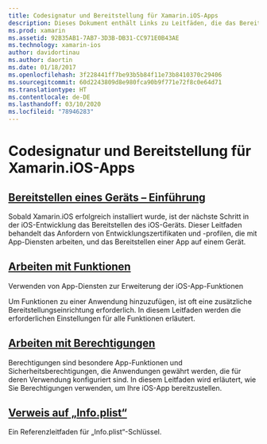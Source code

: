 ```yaml
---
title: Codesignatur und Bereitstellung für Xamarin.iOS-Apps
description: Dieses Dokument enthält Links zu Leitfäden, die das Bereitstellen von Geräten, das Arbeiten mit Funktionen und Berechtigungen sowie die Datei „Info.plist“ beschreiben.
ms.prod: xamarin
ms.assetid: 92B35AB1-7AB7-3D3B-DB31-CC971E0B43AE
ms.technology: xamarin-ios
author: davidortinau
ms.author: daortin
ms.date: 01/18/2017
ms.openlocfilehash: 3f228441ff7be93b5b84f11e73b8410370c29406
ms.sourcegitcommit: 60d2243809d8e980fca90b9f771e72f8c0e64d71
ms.translationtype: HT
ms.contentlocale: de-DE
ms.lasthandoff: 03/10/2020
ms.locfileid: "78946283"
---
```

# <a name="code-signing-and-provisioning-for-xamarinios-apps"></a>Codesignatur und Bereitstellung für Xamarin.iOS-Apps

## <a name="device-provisioning--introduction"></a>[Bereitstellen eines Geräts – Einführung](~/ios/get-started/installation/device-provisioning/index.md)

Sobald Xamarin.iOS erfolgreich installiert wurde, ist der nächste Schritt in der iOS-Entwicklung das Bereitstellen des iOS-Geräts. Dieser Leitfaden behandelt das Anfordern von Entwicklungszertifikaten und -profilen, die mit App-Diensten arbeiten, und das Bereitstellen einer App auf einem Gerät.

## <a name="working-with-capabilities"></a>[Arbeiten mit Funktionen](capabilities/index.md)

Verwenden von App-Diensten zur Erweiterung der iOS-App-Funktionen

Um Funktionen zu einer Anwendung hinzuzufügen, ist oft eine zusätzliche Bereitstellungseinrichtung erforderlich. In diesem Leitfaden werden die erforderlichen Einstellungen für alle Funktionen erläutert.

## <a name="working-with-entitlements"></a>[Arbeiten mit Berechtigungen](entitlements.md)

Berechtigungen sind besondere App-Funktionen und Sicherheitsberechtigungen, die Anwendungen gewährt werden, die für deren Verwendung konfiguriert sind. In diesem Leitfaden wird erläutert, wie Sie Berechtigungen verwenden, um Ihre iOS-App bereitzustellen.

## <a name="infoplist-reference"></a>[Verweis auf „Info.plist“](infoplist-reference.md)

Ein Referenzleitfaden für „Info.plist“-Schlüssel.
